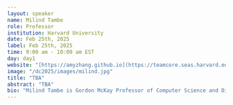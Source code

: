```yaml
---
layout: speaker
name: Milind Tambe
role: Professor
institution: Harvard University
date: Feb 25th, 2025
label: Feb 25th, 2025
time: 9:00 am - 10:00 am EST
day: day1
website: "[https://amyzhang.github.io](https://teamcore.seas.harvard.edu/tambe/)"
image: "/dc2025/images/milind.jpg"
title: "TBA"
abstract: "TBA"
bio: "Milind Tambe is Gordon McKay Professor of Computer Science and Director of Center for Research on Computation and Society at Harvard University; concurrently, he is also Principal Scientist and Director for “AI for Social Good” at Google Deepmind. Prof. Tambe and his team have developed pioneering AI systems that deliver real-world impact in public health (e.g., maternal and child health), public safety, and wildlife conservation. He is recipient of the AAAI Award for Artificial Intelligence for the Benefit of Humanity, AAAI Feigenbaum Prize, IJCAI John McCarthy Award, AAAI Robert S. Engelmore Memorial Lecture Award, AAMAS ACM Autonomous Agents Research Award, INFORMS Wagner prize for excellence in Operations Research practice, Military Operations Research Society Rist Prize, Columbus Fellowship Foundation Homeland security award and commendations and certificates of appreciation from the US Coast Guard, the Federal Air Marshals Service and airport police at the city of Los Angeles. He is a fellow of AAAI and ACM."
---
```

